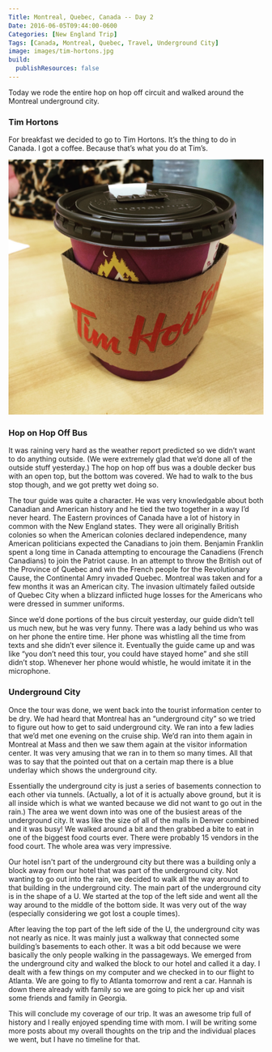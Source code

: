 ```yaml
---
Title: Montreal, Quebec, Canada -- Day 2
Date: 2016-06-05T09:44:00-0600
Categories: [New England Trip]
Tags: [Canada, Montreal, Quebec, Travel, Underground City]
image: images/tim-hortons.jpg
build:
  publishResources: false
---
```


Today we rode the entire hop on hop off circuit and walked around the Montreal
underground city.

### Tim Hortons

For breakfast we decided to go to Tim Hortons. It’s the thing to do in Canada. I
got a coffee. Because that’s what you do at Tim’s.

![Cup of Tim Hortons coffee](images/tim-hortons.jpg)

### Hop on Hop Off Bus

It was raining very hard as the weather report predicted so we didn’t want to do
anything outside. (We were extremely glad that we’d done all of the outside
stuff yesterday.) The hop on hop off bus was a double decker bus with an open
top, but the bottom was covered. We had to walk to the bus stop though, and we
got pretty wet doing so.

The tour guide was quite a character. He was very knowledgable about both
Canadian and American history and he tied the two together in a way I’d never
heard. The Eastern provinces of Canada have a lot of history in common with the
New England states. They were all originally British colonies so when the
American colonies declared independence, many American politicians expected the
Canadians to join them. Benjamin Franklin spent a long time in Canada attempting
to encourage the Canadiens (French Canadians) to join the Patriot cause. In an
attempt to throw the British out of the Province of Quebec and win the French
people for the Revolutionary Cause, the Continental Amry invaded Quebec.
Montreal was taken and for a few months it was an American city. The invasion
ultimately failed outside of Quebec City when a blizzard inflicted huge losses
for the Americans who were dressed in summer uniforms.

Since we’d done portions of the bus circuit yesterday, our guide didn’t tell us
much new, but he was very funny. There was a lady behind us who was on her phone
the entire time. Her phone was whistling all the time from texts and she didn’t
ever silence it. Eventually the guide came up and was like “you don’t need this
tour, you could have stayed home” and she still didn’t stop. Whenever her phone
would whistle, he would imitate it in the microphone.

### Underground City

Once the tour was done, we went back into the tourist information center to be
dry. We had heard that Montreal has an “underground city” so we tried to figure
out how to get to said underground city. We ran into a few ladies that we’d met
one evening on the cruise ship. We’d ran into them again in Montreal at Mass and
then we saw them again at the visitor information center. It was very amusing
that we ran in to them so many times. All that was to say that the pointed out
that on a certain map there is a blue underlay which shows the underground city.

Essentially the underground city is just a series of basements connection to
each other via tunnels. (Actually, a lot of it is actually above ground, but it
is all inside which is what we wanted because we did not want to go out in the
rain.) The area we went down into was one of the busiest areas of the
underground city. It was like the size of all of the malls in Denver combined
and it was busy! We walked around a bit and then grabbed a bite to eat in one of
the biggest food courts ever. There were probably 15 vendors in the food court.
The whole area was very impressive.

Our hotel isn't part of the underground city but there was a building only a
block away from our hotel that was part of the underground city.  Not wanting to
go out into the rain, we decided to walk all the way around to that building in
the underground city. The main part of the underground city is in the shape of a
U. We started at the top of the left side and went all the way around to the
middle of the bottom side.  It was very out of the way (especially considering
we got lost a couple times).

After leaving the top part of the left side of the U, the underground city was
not nearly as nice. It was mainly just a walkway that connected some building’s
basements to each other. It was a bit odd because we were basically the only
people walking in the passageways. We emerged from the underground city and
walked the block to our hotel and called it a day. I dealt with a few things on
my computer and we checked in to our flight to Atlanta. We are going to fly to
Atlanta tomorrow and rent a car. Hannah is down there already with family so we
are going to pick her up and visit some friends and family in Georgia.

This will conclude my coverage of our trip. It was an awesome trip full of
history and I really enjoyed spending time with mom. I will be writing some more
posts about my overall thoughts on the trip and the individual places we went,
but I have no timeline for that.
